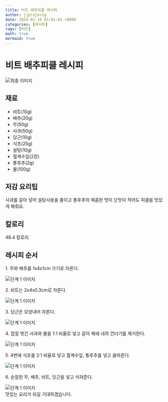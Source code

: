 ```yaml
---
title: 비트 배추피클 레시피
author: jjprojectg
date: 2024-01-16 03:01:01 +0000
categories: [레시피]
tags: [비트]
math: true
mermaid: true
---
```

<meta name="og:type" content="website"/>
<meta charset="UTF-8"/>
<div class="header">
  <h1>비트 배추피클 레시피</h1>
</div>

<div class="container my-4">
  <div class="row">
    <div class="col-12 col-md-6">
      <div class="recipe-image">
        <img src="http://www.foodsafetykorea.go.kr/uploadimg/cook/10_01089_2.png" class="step-image" alt="최종 이미지"/>
      </div>
    </div>
    <div class="col-12 col-md-6">
      <div class="ingredients">
        <h2>재료</h2>
        <ul class="card">
          <li> 비트(10g) </li>
          <li>  배추(20g) </li>
          <li>  무(50g) </li>
          <li>  사과(50g) </li>
          <li> 당근(10g) </li>
          <li>  식초(25g) </li>
          <li>  설탕(10g) </li>
          <li> 월계수잎(2장) </li>
          <li>  통후추(2g) </li>
          <li>  물(100g) </li>
</ul>
      </div>
    </div>
    <div class="col-12 col-md-6">
      <div class="ingredients">
        <h2>저감 요리팁</h2>
        <div class="card"> 
          <p>
            사과를 갈아 넣어 설탕사용을 줄이고 통후추의 매콤한 맛이 단맛이 적어도 피클을 맛있게 해줘요.
          </p>
        </div>
      </div>
      <div class="ingredients">
        <h2>칼로리</h2>
        <div class="card"> 
          <p>
            48.4 칼로리
          </p>
        </div>
      </div>
    </div>
  </div>

  <h2 class="my-4">레시피 순서</h2>
  <div class="card recipe-card">
    <div class="card-body recipe-step">
      <p class="card-text step-description">1. 무와 배추를 1x4x1cm 크기로 
자른다.</p>
      <img src="http://www.foodsafetykorea.go.kr/uploadimg/cook/20_01089_1.JPG" alt="단계 1 이미지" class="step-image"/>
    </div>
  </div>
  <div class="card recipe-card">
    <div class="card-body recipe-step">
      <p class="card-text step-description">2. 비트는 2x4x0.3cm로 자른다.</p>
      <img src="http://www.foodsafetykorea.go.kr/uploadimg/cook/20_01089_2.JPG" alt="단계 1 이미지" class="step-image"/>
    </div>
  </div>
  <div class="card recipe-card">
    <div class="card-body recipe-step">
      <p class="card-text step-description">3. 당근은 모양내어 자른다.</p>
      <img src="http://www.foodsafetykorea.go.kr/uploadimg/cook/20_01089_3.JPG" alt="단계 1 이미지" class="step-image"/>
    </div>
  </div>
  <div class="card recipe-card">
    <div class="card-body recipe-step">
      <p class="card-text step-description">4. 껍질 벗긴 사과와 물을 1:1 비율로
넣고 갈아 체에 내려 건더기를
제거한다.</p>
      <img src="http://www.foodsafetykorea.go.kr/uploadimg/cook/20_01089_4.JPG" alt="단계 1 이미지" class="step-image"/>
    </div>
  </div>
  <div class="card recipe-card">
    <div class="card-body recipe-step">
      <p class="card-text step-description">5. 4번에 식초를 2:1 비율로 넣고
월계수잎, 통후추를 넣고
끓여준다.</p>
      <img src="http://www.foodsafetykorea.go.kr/uploadimg/cook/20_01089_5.JPG" alt="단계 1 이미지" class="step-image"/>
    </div>
  </div>
  <div class="card recipe-card">
    <div class="card-body recipe-step">
      <p class="card-text step-description">6. 손질한 무, 배추, 비트, 당근을
넣고 식혀준다.</p>
      <img src="http://www.foodsafetykorea.go.kr/uploadimg/cook/20_01089_6.JPG" alt="단계 1 이미지" class="step-image"/>
    </div>
  </div>

</div>
맛있는 요리가 되길 기대하겠습니다.
